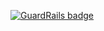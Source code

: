 
[![GuardRails badge](https://badges.production.guardrails.io/shtakai/cd_mean_mongo_1955api.svg)](https://www.guardrails.io)
